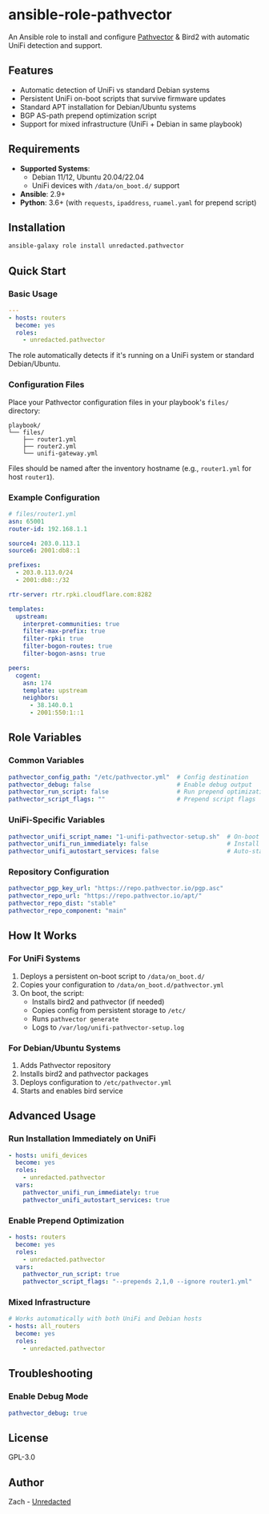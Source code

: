 # ansible-role-pathvector

An Ansible role to install and configure [Pathvector](https://pathvector.io/) & Bird2 with automatic UniFi detection and support.

## Features

- Automatic detection of UniFi vs standard Debian systems
- Persistent UniFi on-boot scripts that survive firmware updates
- Standard APT installation for Debian/Ubuntu systems
- BGP AS-path prepend optimization script
- Support for mixed infrastructure (UniFi + Debian in same playbook)

## Requirements

- **Supported Systems**:
  - Debian 11/12, Ubuntu 20.04/22.04
  - UniFi devices with `/data/on_boot.d/` support
- **Ansible**: 2.9+
- **Python**: 3.6+ (with `requests`, `ipaddress`, `ruamel.yaml` for prepend script)

## Installation

```bash
ansible-galaxy role install unredacted.pathvector
```

## Quick Start

### Basic Usage
```yaml
---
- hosts: routers
  become: yes
  roles:
    - unredacted.pathvector
```

The role automatically detects if it's running on a UniFi system or standard Debian/Ubuntu.

### Configuration Files

Place your Pathvector configuration files in your playbook's `files/` directory:

```
playbook/
└── files/
    ├── router1.yml
    ├── router2.yml
    └── unifi-gateway.yml
```

Files should be named after the inventory hostname (e.g., `router1.yml` for host `router1`).

### Example Configuration

```yaml
# files/router1.yml
asn: 65001
router-id: 192.168.1.1

source4: 203.0.113.1
source6: 2001:db8::1

prefixes:
  - 203.0.113.0/24
  - 2001:db8::/32

rtr-server: rtr.rpki.cloudflare.com:8282

templates:
  upstream:
    interpret-communities: true
    filter-max-prefix: true
    filter-rpki: true
    filter-bogon-routes: true
    filter-bogon-asns: true

peers:
  cogent:
    asn: 174
    template: upstream
    neighbors:
      - 38.140.0.1
      - 2001:550:1::1
```

## Role Variables

### Common Variables
```yaml
pathvector_config_path: "/etc/pathvector.yml"  # Config destination
pathvector_debug: false                        # Enable debug output
pathvector_run_script: false                   # Run prepend optimization
pathvector_script_flags: ""                    # Prepend script flags
```

### UniFi-Specific Variables
```yaml
pathvector_unifi_script_name: "1-unifi-pathvector-setup.sh"  # On-boot script name
pathvector_unifi_run_immediately: false                      # Install immediately
pathvector_unifi_autostart_services: false                   # Auto-start services
```

### Repository Configuration
```yaml
pathvector_pgp_key_url: "https://repo.pathvector.io/pgp.asc"
pathvector_repo_url: "https://repo.pathvector.io/apt/"
pathvector_repo_dist: "stable"
pathvector_repo_component: "main"
```

## How It Works

### For UniFi Systems
1. Deploys a persistent on-boot script to `/data/on_boot.d/`
2. Copies your configuration to `/data/on_boot.d/pathvector.yml`
3. On boot, the script:
   - Installs bird2 and pathvector (if needed)
   - Copies config from persistent storage to `/etc/`
   - Runs `pathvector generate`
   - Logs to `/var/log/unifi-pathvector-setup.log`

### For Debian/Ubuntu Systems
1. Adds Pathvector repository
2. Installs bird2 and pathvector packages
3. Deploys configuration to `/etc/pathvector.yml`
4. Starts and enables bird service

## Advanced Usage

### Run Installation Immediately on UniFi
```yaml
- hosts: unifi_devices
  become: yes
  roles:
    - unredacted.pathvector
  vars:
    pathvector_unifi_run_immediately: true
    pathvector_unifi_autostart_services: true
```

### Enable Prepend Optimization
```yaml
- hosts: routers
  become: yes
  roles:
    - unredacted.pathvector
  vars:
    pathvector_run_script: true
    pathvector_script_flags: "--prepends 2,1,0 --ignore router1.yml"
```

### Mixed Infrastructure
```yaml
# Works automatically with both UniFi and Debian hosts
- hosts: all_routers
  become: yes
  roles:
    - unredacted.pathvector
```

## Troubleshooting

### Enable Debug Mode
```yaml
pathvector_debug: true
```

## License

GPL-3.0

## Author

Zach - [Unredacted](https://unredacted.org/)
